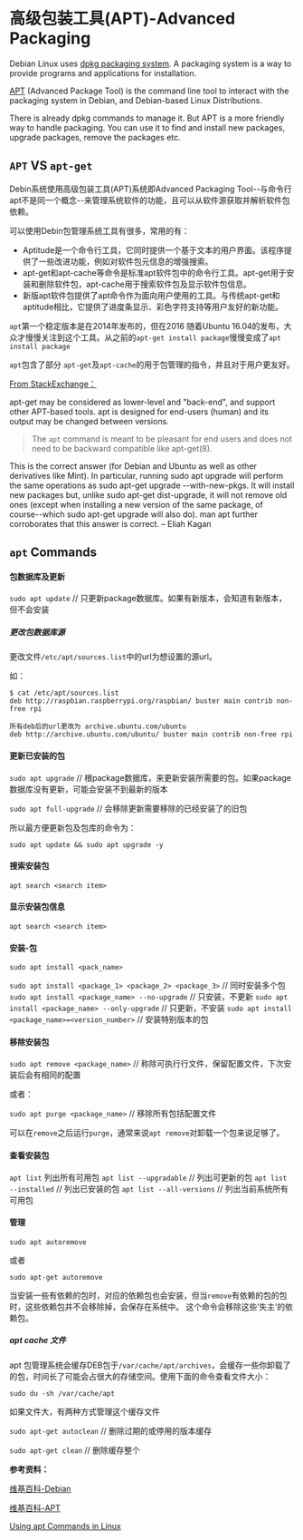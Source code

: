 # 高级包装工具(APT)-Advanced Packaging

Debian Linux uses [dpkg packaging system](https://wiki.debian.org/DebianPackageManagement). A packaging system is a way to provide programs and applications for installation. 

[APT](https://wiki.debian.org/Apt) (Advanced Package Tool) is the command line tool to interact with the packaging system in Debian, and Debian-based Linux Distributions.

There is already dpkg commands to manage it. But APT is a more friendly way to handle packaging. You can use it to find and install new packages, upgrade packages, remove the packages etc.

## `APT` VS `apt-get`

Debin系统使用高级包装工具(APT)系统即Advanced Packaging Tool--与命令行apt不是同一个概念--来管理系统软件的功能，且可以从软件源获取并解析软件包依赖。

可以使用Debin包管理系统工具有很多，常用的有：

* Aptitude是一个命令行工具，它同时提供一个基于文本的用户界面。该程序提供了一些改进功能，例如对软件包元信息的增强搜索。
* apt-get和apt-cache等命令是标准apt软件包中的命令行工具。apt-get用于安装和删除软件包，apt-cache用于搜索软件包及显示软件包信息。
* 新版apt软件包提供了apt命令作为面向用户使用的工具。与传统apt-get和aptitude相比，它提供了进度条显示、彩色字符支持等用户友好的新功能。


`apt`第一个稳定版本是在2014年发布的，但在2016 随着Ubuntu 16.04的发布，大众才慢慢关注到这个工具。从之前的`apt-get install package`慢慢变成了`apt install package`

`apt`包含了部分 `apt-get`及`apt-cache`的用于包管理的指令，并且对于用户更友好。

[From StackExchange：](https://askubuntu.com/questions/445384/what-is-the-difference-between-apt-and-apt-get)

apt-get may be considered as lower-level and "back-end", and support other APT-based tools. apt is designed for end-users (human) and its output may be changed between versions.

>The `apt` command is meant to be pleasant for end users and does not need to be backward compatible like apt-get(8).
>
This is the correct answer (for Debian and Ubuntu as well as other derivatives like Mint). In particular, running sudo apt upgrade will perform the same operations as sudo apt-get upgrade --with-new-pkgs. It will install new packages but, unlike sudo apt-get dist-upgrade, it will not remove old ones (except when installing a new version of the same package, of course--which sudo apt-get upgrade will also do). man apt further corroborates that this answer is correct. – Eliah Kagan


## `apt` Commands

#### 包数据库及更新

`sudo apt update`	// 只更新package数据库。如果有新版本，会知道有新版本，但不会安装

##### 更改包数据库源
更改文件`/etc/apt/sources.list`中的url为想设置的源url。

如：

```
$ cat /etc/apt/sources.list
deb http://raspbian.raspberrypi.org/raspbian/ buster main contrib non-free rpi

所有deb后的url更改为 archive.ubuntu.com/ubuntu
deb http://archive.ubuntu.com/ubuntu/ buster main contrib non-free rpi
```


#### 更新已安装的包

`sudo apt upgrade` // 根package数据库，来更新安装所需要的包。如果package数据库没有更新，可能会安装不到最新的版本

`sudo apt full-upgrade` // 会移除更新需要移除的已经安装了的旧包

所以最方便更新包及包库的命令为：

`sudo apt update && sudo apt upgrade -y`

#### 搜索安装包
`apt search <search item>`

#### 显示安装包信息
`apt search <search item>`


#### 安装-包
`sudo apt install <pack_name>`

`sudo apt install <package_1> <package_2> <package_3>` // 同时安装多个包
`sudo apt install <package_name> --no-upgrade`	// 只安装，不更新
`sudo apt install <package_name> --only-upgrade`	// 只更新，不安装
`sudo apt install <package_name>=<version_number>`	// 安装特别版本的包

#### 移除安装包
`sudo apt remove <package_name>` // 称除可执行行文件，保留配置文件，下次安装后会有相同的配置

或者：

`sudo apt purge <package_name>` // 移除所有包括配置文件

可以在`remove`之后运行`purge`，通常来说`apt remove`对卸载一个包来说足够了。

#### 查看安装包
`apt list` 列出所有可用包
`apt list --upgradable` // 列出可更新的包
`apt list --installed`		// 列出已安装的包
`apt list --all-versions` // 列出当前系统所有可用包


#### 管理
`sudo apt autoremove`

或者

`sudo apt-get autoremove`

当安装一些有依赖的包时，对应的依赖包也会安装，但当`remove`有依赖的包的包时，这些依赖包并不会移除掉，会保存在系统中。 这个命令会移除这些‘失主’的依赖包。

##### apt cache 文件

apt 包管理系统会缓存DEB包于`/var/cache/apt/archives`，会缓存一些你卸载了的包，时间长了可能会占很大的存储空间。使用下面的命令查看文件大小：

`sudo du -sh /var/cache/apt`

如果文件大，有两种方式管理这个缓存文件

`sudo apt-get autoclean` // 删除过期的或停用的版本缓存

`sudo apt-get clean` // 删除缓存整个


**参考资料：**

[维基百科-Debian](https://zh.wikipedia.org/zh-cn/Debian)

[维基百科-APT](https://en.wikipedia.org/wiki/APT_(software))

[Using apt Commands in Linux](https://itsfoss.com/apt-command-guide/)
